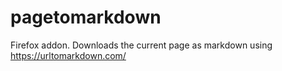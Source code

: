 # pagetomarkdown
Firefox addon. Downloads the current page as markdown using https://urltomarkdown.com/
